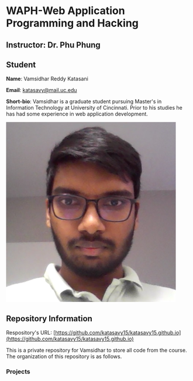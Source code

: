 # WAPH-Web Application Programming and Hacking

## Instructor: Dr. Phu Phung

## Student

**Name**: Vamsidhar Reddy Katasani

**Email**: katasavy@mail.uc.edu

**Short-bio**: Vamsidhar is a graduate student pursuing Master's in Information Technology at University of Cincinnati. Prior to his studies he has had some experience in web application development.

![Vamsidhar's headshot](images/Mine.jpg)

## Repository Information

Respository's URL: [https://github.com/katasavy15/katasavy15.github.io](https://github.com/katasavy15/katasavy15.github.io)

This is a private repository for Vamsidhar to store all code from the course. The organization of this repository is as follows.

### Projects


